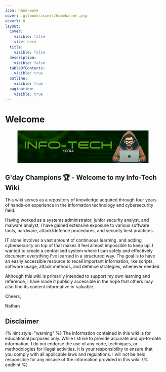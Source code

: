 ```yaml
---
icon: hand-wave
cover: .gitbook/assets/homebanner.png
coverY: 0
layout:
  cover:
    visible: false
    size: hero
  title:
    visible: false
  description:
    visible: false
  tableOfContents:
    visible: true
  outline:
    visible: true
  pagination:
    visible: true
---
```


# Welcome

<figure><img src=".gitbook/assets/wikibanner.png" alt=""><figcaption></figcaption></figure>

## G'day Champions 🏆 - Welcome to my Info-Tech Wiki <a href="#gday-champions-welcome-to-the-cyb3rn8te-wiki" id="gday-champions-welcome-to-the-cyb3rn8te-wiki"></a>

This wiki serves as a repository of knowledge acquired through four years of hands-on experience in the information technology and cybersecurity field.

Having worked as a systems administrator, junior security analyst, and malware analyst, I have gained extensive exposure to various software tools, hardware, attack/defence procedures, and security best practices.

IT alone involves a vast amount of continuous learning, and adding cybersecurity on top of that makes it feel almost impossible to keep up. I wanted to create a centralised system where I can safely and effectively document everything I've learned in a structured way. The goal is to have an easily accessible resource to recall important information, like scripts, software usage, attack methods, and defence strategies, whenever needed.

Although this wiki is primarily intended to support my own learning and reference, I have made it publicly accessible in the hope that others may also find its content informative or valuable.

Cheers,

Nathan

## Disclaimer <a href="#disclaimer" id="disclaimer"></a>

{% hint style="warning" %}
The information contained in this wiki is for educational purposes only. While I strive to provide accurate and up-to-date information, I do not endorse the use of any code, techniques, or methodologies for illegal activities. It is your responsibility to ensure that you comply with all applicable laws and regulations. I will not be held responsible for any misuse of the information provided in this wiki.
{% endhint %}

